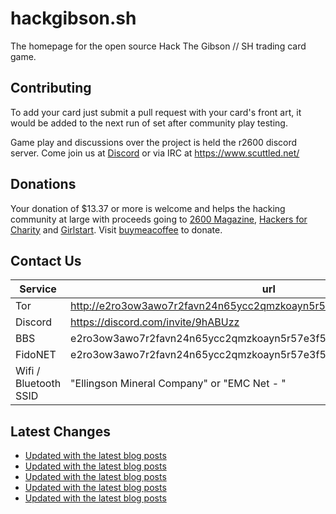 # hackgibson.sh
The homepage for the open source Hack The Gibson // SH trading card game.


## Contributing

To add your card just submit a pull request with your card's front art, it would be added to the next run of set after community play testing.

Game play and discussions over the project is held the r2600 discord server. Come join us at [Discord](https://discord.com/invite/9hABUzz) or via IRC at https://www.scuttled.net/


## Donations

Your donation of $13.37 or more is welcome and helps the hacking community at large with proceeds going to [2600 Magazine](https://2600.com/), [Hackers for Charity](https://hackersforcharity.org) and [Girlstart](https://girlstart.org).  Visit [buymeacoffee](https://www.buymeacoffee.com/hackgibson.sh) to donate.


## Contact Us

Service | url
-|-
Tor | http://e2ro3ow3awo7r2favn24n65ycc2qmzkoayn5r57e3f56nvjwdcgg32ad.onion
Discord | https://discord.com/invite/9hABUzz
BBS | e2ro3ow3awo7r2favn24n65ycc2qmzkoayn5r57e3f56nvjwdcgg32ad.onion:23
FidoNET | e2ro3ow3awo7r2favn24n65ycc2qmzkoayn5r57e3f56nvjwdcgg32ad.onion:24554
Wifi / Bluetooth SSID | "Ellingson Mineral Company" or "EMC Net - <fidonet address>"

## Latest Changes
<!-- BLOG-POST-LIST:START -->
- [Updated with the latest blog posts](https://github.com/DFW2600/hackgibson.sh/commit/0fed1d9ff4a47cbd7d18508fbcb556a0484cdb13)
- [Updated with the latest blog posts](https://github.com/DFW2600/hackgibson.sh/commit/df8d9dd7e41c365f264659d4bec4da215d522181)
- [Updated with the latest blog posts](https://github.com/DFW2600/hackgibson.sh/commit/a49c630a227b5686f0b58e4ecbde830f2535963f)
- [Updated with the latest blog posts](https://github.com/DFW2600/hackgibson.sh/commit/2d9fa41a09b76a6ba9d4a4a2427256cecb8dbb3a)
- [Updated with the latest blog posts](https://github.com/DFW2600/hackgibson.sh/commit/ed3abdb16db2bf289da8e99b1db460a5224d6e50)
<!-- BLOG-POST-LIST:END -->
